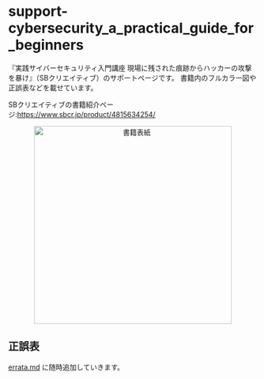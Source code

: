 # support-cybersecurity_a_practical_guide_for_beginners
『実践サイバーセキュリティ入門講座 現場に残された痕跡からハッカーの攻撃を暴け』（SBクリエイティブ）のサポートページです。
書籍内のフルカラー図や正誤表などを載せています。

SBクリエイティブの書籍紹介ページ:https://www.sbcr.jp/product/4815634254/

<p align="center">
  <img src="./figure/book-cover.jpg" alt="書籍表紙" width="400">
</p>

## 正誤表
[errata.md](./errata.md) に随時追加していきます。
